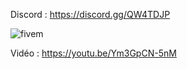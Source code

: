 Discord : https://discord.gg/QW4TDJP

![fivem](https://i.imgur.com/Ym92bYc.png)

Vidéo : https://youtu.be/Ym3GpCN-5nM
